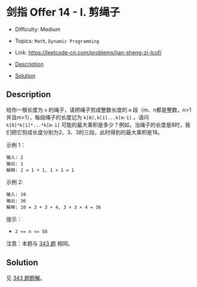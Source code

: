 <!-- omit in toc -->
# 剑指 Offer 14 - I.  剪绳子

- Difficulty: Medium
- Topics: `Math`, `Dynamic Programming`
- Link: https://leetcode-cn.com/problems/jian-sheng-zi-lcof/

- [Description](#description)
- [Solution](#solution)

## Description

给你一根长度为 `n` 的绳子，请把绳子剪成整数长度的 `m` 段（m、n都是整数，n>1并且m>1），每段绳子的长度记为 `k[0],k[1]...k[m-1]` 。请问 `k[0]*k[1]*...*k[m-1]` 可能的最大乘积是多少？例如，当绳子的长度是8时，我们把它剪成长度分别为2、3、3的三段，此时得到的最大乘积是18。

示例 1：
```
输入: 2
输出: 1
解释: 2 = 1 + 1, 1 × 1 = 1
```
示例 2:
```
输入: 10
输出: 36
解释: 10 = 3 + 3 + 4, 3 × 3 × 4 = 36
```
提示：

- `2 <= n <= 58`


注意：本题与 [343 题](./343.%20Integer%20Break%20整数拆分.md) 相同。

## Solution

见 [343 题题解](./343.%20Integer%20Break%20整数拆分.md#Solution)。
